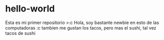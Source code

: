 # hello-world
Esta es mi primer repositorio >:c
Hola, soy bastante newbie en esto de las computadoras :c
tambien me gustan los tacos, pero mas el sushi, tal vez tacos de sushi

